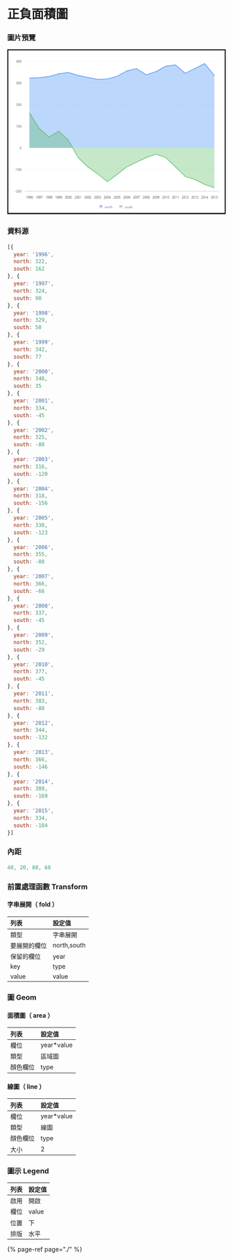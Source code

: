 # 正負面積圖

### 圖片預覽

![&#x25B2;  &#x6B63;&#x8CA0;&#x9762;&#x7A4D;&#x5716;](../../.gitbook/assets/zheng-fu-mian-ji-tu.png)

### 資料源

```javascript
[{
  year: '1996',
  north: 322,
  south: 162
}, {
  year: '1997',
  north: 324,
  south: 90
}, {
  year: '1998',
  north: 329,
  south: 50
}, {
  year: '1999',
  north: 342,
  south: 77
}, {
  year: '2000',
  north: 348,
  south: 35
}, {
  year: '2001',
  north: 334,
  south: -45
}, {
  year: '2002',
  north: 325,
  south: -88
}, {
  year: '2003',
  north: 316,
  south: -120
}, {
  year: '2004',
  north: 318,
  south: -156
}, {
  year: '2005',
  north: 330,
  south: -123
}, {
  year: '2006',
  north: 355,
  south: -88
}, {
  year: '2007',
  north: 366,
  south: -66
}, {
  year: '2008',
  north: 337,
  south: -45
}, {
  year: '2009',
  north: 352,
  south: -29
}, {
  year: '2010',
  north: 377,
  south: -45
}, {
  year: '2011',
  north: 383,
  south: -88
}, {
  year: '2012',
  north: 344,
  south: -132
}, {
  year: '2013',
  north: 366,
  south: -146
}, {
  year: '2014',
  north: 389,
  south: -169
}, {
  year: '2015',
  north: 334,
  south: -184
}]
```



### 內距

```javascript
40, 20, 80, 60
```



### 前置處理函數 Transform

#### 字串展開（ fold ）

| 列表 | 設定值 |
| :--- | :--- |
| 類型 | 字串展開 |
| 要展開的欄位 | north,south |
| 保留的欄位 | year |
| key | type |
| value | value |



### 圖 Geom

#### 面積圖（ area ）

| 列表 | 設定值 |
| :--- | :--- |
| 欄位 | year\*value |
| 類型 | 區域圖 |
| 顏色欄位 | type |

#### 線圖（ line ）

| 列表 | 設定值 |
| :--- | :--- |
| 欄位 | year\*value |
| 類型 | 線圖 |
| 顏色欄位 | type |
| 大小 | 2 |



### 圖示  Legend

| 列表 | 設定值 |
| :--- | :--- |
| 啟用 | 開啟 |
| 欄位 | value |
| 位置 | 下 |
| 排版 | 水平 |



{% page-ref page="./" %}

